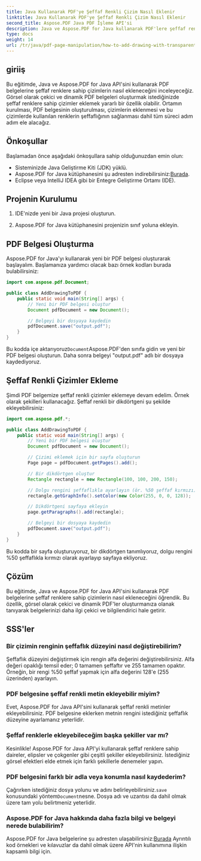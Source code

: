 ```yaml
---
title: Java Kullanarak PDF'ye Şeffaf Renkli Çizim Nasıl Eklenir
linktitle: Java Kullanarak PDF'ye Şeffaf Renkli Çizim Nasıl Eklenir
second_title: Aspose.PDF Java PDF İşleme API'si
description: Java ve Aspose.PDF for Java kullanarak PDF'lere şeffaf renkli çizimler eklemeyi öğrenin. Adım adım rehberlik ve kod örnekleriyle dinamik, görsel olarak çekici PDF'ler oluşturun.
type: docs
weight: 14
url: /tr/java/pdf-page-manipulation/how-to-add-drawing-with-transparent-color-in-pdf-using-java/
---
```


## giriiş

Bu eğitimde, Java ve Aspose.PDF for Java API'sini kullanarak PDF belgelerine şeffaf renklere sahip çizimlerin nasıl ekleneceğini inceleyeceğiz. Görsel olarak çekici ve dinamik PDF belgeleri oluşturmak istediğinizde şeffaf renklere sahip çizimler eklemek yararlı bir özellik olabilir. Ortamın kurulması, PDF belgesinin oluşturulması, çizimlerin eklenmesi ve bu çizimlerde kullanılan renklerin şeffaflığının sağlanması dahil tüm süreci adım adım ele alacağız.

## Önkoşullar

Başlamadan önce aşağıdaki önkoşullara sahip olduğunuzdan emin olun:

- Sisteminizde Java Geliştirme Kiti (JDK) yüklü.
-  Aspose.PDF for Java kütüphanesini şu adresten indirebilirsiniz:[Burada](https://releases.aspose.com/pdf/java/).
- Eclipse veya IntelliJ IDEA gibi bir Entegre Geliştirme Ortamı (IDE).

## Projenin Kurulumu

1. IDE'nizde yeni bir Java projesi oluşturun.

2. Aspose.PDF for Java kütüphanesini projenizin sınıf yoluna ekleyin.

## PDF Belgesi Oluşturma

Aspose.PDF for Java'yı kullanarak yeni bir PDF belgesi oluşturarak başlayalım. Başlamanıza yardımcı olacak bazı örnek kodları burada bulabilirsiniz:

```java
import com.aspose.pdf.Document;

public class AddDrawingToPDF {
    public static void main(String[] args) {
        // Yeni bir PDF belgesi oluştur
        Document pdfDocument = new Document();

        // Belgeyi bir dosyaya kaydedin
        pdfDocument.save("output.pdf");
    }
}
```

 Bu kodda içe aktarıyoruz`Document`Aspose.PDF'den sınıfa gidin ve yeni bir PDF belgesi oluşturun. Daha sonra belgeyi "output.pdf" adlı bir dosyaya kaydediyoruz.

## Şeffaf Renkli Çizimler Ekleme

Şimdi PDF belgemize şeffaf renkli çizimler eklemeye devam edelim. Örnek olarak şekilleri kullanacağız. Şeffaf renkli bir dikdörtgeni şu şekilde ekleyebilirsiniz:

```java
import com.aspose.pdf.*;

public class AddDrawingToPDF {
    public static void main(String[] args) {
        // Yeni bir PDF belgesi oluştur
        Document pdfDocument = new Document();

        // Çizimi eklemek için bir sayfa oluşturun
        Page page = pdfDocument.getPages().add();

        // Bir dikdörtgen oluştur
        Rectangle rectangle = new Rectangle(100, 100, 200, 150);

        // Dolgu rengini şeffaflıkla ayarlayın (ör. %50 şeffaf kırmızı)
        rectangle.getGraphInfo().setColor(new Color(255, 0, 0, 128));

        // Dikdörtgeni sayfaya ekleyin
        page.getParagraphs().add(rectangle);

        // Belgeyi bir dosyaya kaydedin
        pdfDocument.save("output.pdf");
    }
}
```

Bu kodda bir sayfa oluşturuyoruz, bir dikdörtgen tanımlıyoruz, dolgu rengini %50 şeffaflıkla kırmızı olarak ayarlayıp sayfaya ekliyoruz.

## Çözüm

Bu eğitimde, Java ve Aspose.PDF for Java API'sini kullanarak PDF belgelerine şeffaf renklere sahip çizimlerin nasıl ekleneceğini öğrendik. Bu özellik, görsel olarak çekici ve dinamik PDF'ler oluşturmanıza olanak tanıyarak belgelerinizi daha ilgi çekici ve bilgilendirici hale getirir.

## SSS'ler

### Bir çizimin renginin şeffaflık düzeyini nasıl değiştirebilirim?

Şeffaflık düzeyini değiştirmek için rengin alfa değerini değiştirebilirsiniz. Alfa değeri opaklığı temsil eder; 0 tamamen şeffaftır ve 255 tamamen opaktır. Örneğin, bir rengi %50 şeffaf yapmak için alfa değerini 128'e (255 üzerinden) ayarlayın.

### PDF belgesine şeffaf renkli metin ekleyebilir miyim?

Evet, Aspose.PDF for Java API'sini kullanarak şeffaf renkli metinler ekleyebilirsiniz. PDF belgesine eklerken metnin rengini istediğiniz şeffaflık düzeyine ayarlamanız yeterlidir.

### Şeffaf renklerle ekleyebileceğim başka şekiller var mı?

Kesinlikle! Aspose.PDF for Java API'yi kullanarak şeffaf renklere sahip daireler, elipsler ve çokgenler gibi çeşitli şekiller ekleyebilirsiniz. İstediğiniz görsel efektleri elde etmek için farklı şekillerle denemeler yapın.

### PDF belgesini farklı bir adla veya konumla nasıl kaydederim?

 Çağrırken istediğiniz dosya yolunu ve adını belirleyebilirsiniz.`save` konusundaki yöntem`Document`nesne. Dosya adı ve uzantısı da dahil olmak üzere tam yolu belirtmeniz yeterlidir.

### Aspose.PDF for Java hakkında daha fazla bilgi ve belgeyi nerede bulabilirim?

 Aspose.PDF for Java belgelerine şu adresten ulaşabilirsiniz:[Burada](https://reference.aspose.com/pdf/java/) Ayrıntılı kod örnekleri ve kılavuzlar da dahil olmak üzere API'nin kullanımına ilişkin kapsamlı bilgi için.